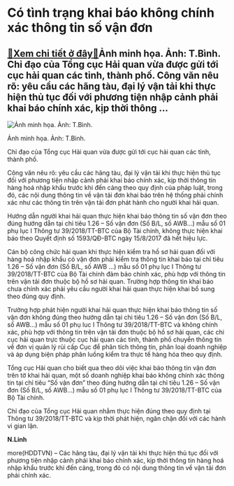 Có tình trạng khai báo không chính xác thông tin số vận đơn
===========================================================

[:gift:Xem chi tiết ở đây:gift:](https://hddtvn.com/co-tinh-trang-khai-bao-khong-chinh-xac-thong-tin-so-van-don/)Ảnh minh họa. Ảnh: T.Bình. Chỉ đạo của Tổng cục Hải quan vừa được gửi tới cục hải quan các tỉnh, thành phố. Công văn nêu rõ: yêu cầu các hãng tàu, đại lý vận tải khi thực hiện thủ tục đối với phương tiện nhập cảnh phải khai báo chính xác, kịp thời thông …
---------------------------------------------------------------------------------------------------------------------------------------------------------------------------------------------------------------------------------------------------------------





![Ảnh minh họa. Ảnh: T.Bình.](https://hddtvn.com/wp-content/uploads/2021/01/2538_O_to.jpg "Ảnh minh họa. Ảnh: T.Bình.")


Ảnh minh họa. Ảnh: T.Bình.



Chỉ đạo của Tổng cục Hải quan vừa được gửi tới cục hải quan các tỉnh, thành phố.


Công văn nêu rõ: yêu cầu các hãng tàu, đại lý vận tải khi thực hiện thủ tục đối với phương tiện nhập cảnh phải khai báo chính xác, kịp thời thông tin hàng hoá nhập khẩu trước khi đến cảng theo quy định của pháp luật, trong đó, các nội dung thông tin về vận tải đơn khai báo trên hệ thống phải chính xác như các thông tin trên vận tải đơn phát hành cho người khai hải quan.


Hướng dẫn người khai hải quan thực hiện khai báo thông tin số vận đơn theo đúng hướng dẫn tại chỉ tiêu 1.26 – Số vận đơn (Số B/L, số AWB…) mẫu số 01 phụ lục I Thông tư 39/2018/TT-BTC của Bộ Tài chính, không thực hiện khai báo theo Quyết định số 1593/QĐ-BTC ngày 15/8/2017 đã hết hiệu lực.


Cán bộ công chức hải quan khi thực hiện kiểm tra hồ sơ hải quan đối với hàng hoá nhập khẩu có vận đơn phải kiểm tra thông tin khai báo tại chỉ tiêu 1.26 – Số vận đơn (Số B/L, số AWB …) mẫu số 01 phụ lục I Thông tư 39/2018/TT-BTC của Bộ Tài chính đảm bảo chính xác, phù hợp với thông tin trên vận tải đơn thuộc bộ hồ sơ hải quan. Trường hợp thông tin khai báo chưa chính xác phải yêu cầu người khai hải quan thực hiện khai bổ sung theo đúng quy định.


Trường hợp phát hiện người khai hải quan thực hiện khai báo thông tin số vận đơn không đúng theo hướng dẫn tại chi tiêu 1.26 – Số vận đơn (Số B/L, số AWB…) mẫu số 01 phụ luc I Thông tư 39/2018/TT-BTC và không chính xác, phù hợp với thông tin trên vận tải đơn thuộc bộ hồ sơ hải quan, các chi cục hải quan trực thuộc cục hải quan các tinh, thành phố chuyển thông tin về đơn vị quản lý rủi cấp Cục để phân tích thông tin, phân loại doanh nghiệp và áp dụng biện pháp phân luồng kiểm tra thực tế hàng hóa theo quy định.


Tổng cục Hải quan cho biết qua theo dõi việc khai báo thông tin vận đơn trên tờ khai hải quan, một số doanh nghiệp khai báo không chính xác thông tin tại chỉ tiêu “Số vận đơn” theo đúng hướng dẫn tại chỉ tiêu 1.26 – Số vận đơn (Số B/L, số AWB…) mẫu số 01 phụ lục I Thông tư 39/2018/TT-BTC của Bộ Tài chính.


Chỉ đạo của Tổng cục Hải quan nhằm thực hiện đúng theo quy định tại Thông tư 39/2018/TT-BTC và kịp thời phát hiện, ngăn chặn đối với các hành vi gian lận.




**N.Linh**



more(HDDTVN) – Các hãng tàu, đại lý vận tải khi thực hiện thủ tục đối với phương tiện nhập cảnh phải khai báo chính xác, kịp thời thông tin hàng hoá nhập khẩu trước khi đến cảng, trong đó có nội dung thông tin về vận tải đơn phải chính xác.

